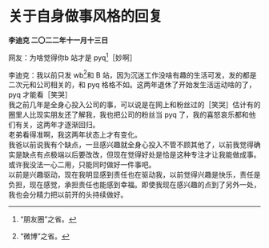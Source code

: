 # 关于自身做事风格的回复
**李迪克	二〇二二年十一月十三日**

网友：为啥觉得你b 站才是 pyq[^1]［妙啊］

李迪克：我以前只发 wb[^2]和 B 站，因为沉迷工作没啥有趣的生活可发，发的都是二次元和公司相关的，和 pyq 格格不如。这两年退休了开始发生活运动啥的了，pyq 才能看［笑哭］  
我之前几年是全身心投入公司的事，可以说是在网上和粉丝过的［笑哭］估计有的圈里人比现实朋友还了解我，我也把公司的粉丝当 pyq 了，我的喜怒哀乐都和他们有关，这两年才逐渐回归。  
老弟看得准啊，我这两年状态上才有变化。  
我爸以前说我有个缺点，一旦感兴趣就全身心投入不管不顾其他了，以前我觉得确实是缺点有点极端以后要改改，但现在觉得好处是恰是这种专注才让我能做成事。或许我没法一心二用，只能同时做好一件事吧。  
以前是兴趣驱动，现在我明显感到责任也在驱动我，以前觉得兴趣是快乐，责任是负担，现在感觉，承担责任也能感到幸福。即使我现在感兴趣的点到了另外一处，我也会分精力把以前开的头持续做好。

[^1]: “朋友圈”之省。
[^2]: “微博”之省。
